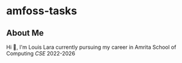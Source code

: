 # amfoss-tasks

__About Me__
---------
  Hi :wave:, I'm Louis Lara currently pursuing my career in Amrita School of Computing _CSE_ 2022-2026


